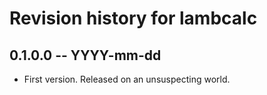 # Revision history for lambcalc

## 0.1.0.0 -- YYYY-mm-dd

* First version. Released on an unsuspecting world.
